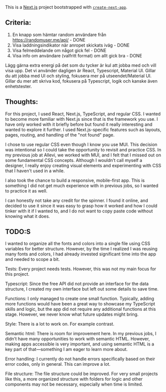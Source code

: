 This is a [Next.js](https://nextjs.org) project bootstrapped with [`create-next-app`](https://nextjs.org/docs/app/api-reference/cli/create-next-app).

## Criteria: 
1. En knapp som hämtar random användare från https://randomuser.me/api/ - DONE
2. Visa laddningsindikator när anropet skickats iväg - DONE
3. Visa felmeddelande om något gick fel - DONE
4. Visa info om användare (valfritt format) om allt gick bra - DONE

Lägg gärna extra energi på det som du tycker är kul att jobba med och vill visa upp. Det vi använder dagligen är React, Typescript, Material UI. Gillar du att jobba med UI och styling, fokusera mer på utseendet/Material UI. Gillar du mer att skriva kod, fokusera på Typescript, logik och kanske även enhetstester.
## 

## Thoughts:

For this project, I used React, Next.js, TypeScript, and regular CSS. I wanted to become more familiar with Next.js since that is the framework you use. I have only worked with it briefly before but found it really interesting and wanted to explore it further. I used Next.js-specific features such as layouts, pages, routing, and handling of the "not found" page.


I chose to use regular CSS even though I know you use MUI. This decision was intentional so I could take the opportunity to revisit and practice CSS. In my previous job at Allevi, we worked with MUI, and I felt that I missed out on some fundamental CSS concepts.
 Although I wouldn’t call myself a designer, I really enjoy creating visual elements and experimenting with CSS that I haven't used in a while.

I also took the chance to build a responsive, mobile-first app. This is something I did not get much experience with in previous jobs, so I wanted to practice it as well.

I can honestly not take any credit for the spinner. I found it online, 
and decided to use it since it was easy to grasp how it worked and how I could tinker with it if I wanted to, and I do not want
to copy paste code without knowing what it does. 


## TODO:S
I wanted to organize all the fonts and colors into a single file using CSS variables for better structure. However, by the time I realized I was reusing many fonts and colors, I had already invested significant time into the app and needed to scope a bit.

Tests:
Every project needs tests. However, this was not my main focus for this project.

Typescript: Since the free API did not provide an interface for the data structure, I created my own interface but left out some details to save time.

Functions: I only managed to create one small function. Typically, adding more functions would have been a great way to showcase my TypeScript skills and logic, but the app did not require any additional functions at this stage. However, we never know what future updates might bring.

Style: There is  a lot to work on. For example contrast.

Semantic html: There is room for improvement here. In my previous jobs, I didn’t have many opportunities to work with semantic HTML. However, making apps accessible is very important, and using semantic HTML is a key part of that—something I am eager to learn more about.

Error handling: I currently do not handle errors specifically based on their error codes, only in general. This can improve a lot.

File structure: The file structure could be improved. For very small projects like this, a more organized structure with folders for logic and other components may not be necessary, especially when time is limited.
